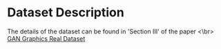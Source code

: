 # Dataset Description 

The details of the dataset can be found in 'Section III' of the paper <\br>
[GAN Graphics Real Dataset](https://github.com/manjaryp/GANvsGraphicsvsReal/tree/main/Dataset) 
